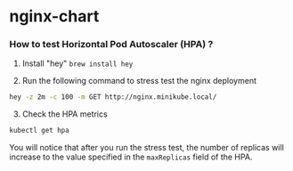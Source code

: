 # nginx-chart

### How to test Horizontal Pod Autoscaler (HPA) ?

1. Install "hey" `brew install hey`

2. Run the following command to stress test the nginx deployment

```bash
hey -z 2m -c 100 -m GET http://nginx.minikube.local/
```

3. Check the HPA metrics

```bash
kubectl get hpa
```

You will notice that after you run the stress test, the number of replicas will increase to the value specified in the `maxReplicas` field of the HPA.